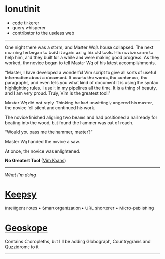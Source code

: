 # IonutInit

- code tinkerer
- query whisperer
- contributor to the useless web

---

One night there was a storm, and Master Wq’s house collapsed. The next morning he began to build it again using his old tools. His novice came to help him, and they built for a while and were making good progress. As they worked, the novice began to tell Master Wq of his latest accomplishments.

“Master, I have developed a wonderful Vim script to give all sorts of useful information about a document. It counts the words, the sentences, the paragraphs, and even tells you what kind of document it is using the syntax highlighting rules. I use it in my pipelines all the time. It is a thing of beauty, and I am very proud. Truly, Vim is the greatest tool!”

Master Wq did not reply. Thinking he had unwittingly angered his master, the novice fell silent and continued his work.

The novice finished aligning two beams and had positioned a nail ready for beating into the wood, but found the hammer was out of reach.

“Would you pass me the hammer, master?”

Master Wq handed the novice a saw.

At once, the novice was enlightened.

**No Greatest Tool** ([Vim Koans](https://blog.sanctum.geek.nz/vim-koans/))

---

*What I'm doing*

# [Keepsy](https://keepsy.xyz)
Intelligent notes • Smart organization • URL shortener • Micro-publishing

# [Geoskope](https://geoskope.xyz)
Contains Choropleths, but I'll be adding Globograph, Countrygrams and Quzzidrome to it 

---

